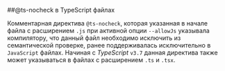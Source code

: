 ##@ts-nocheck в TypeScript файлах

Комментарная директива `@ts-nocheck`, которая указанная в начале файла с расширением `.js` при активной опции `--allowJs` указывала компилятору, что данный файл необходимо исключить из семантической проверке, ранее поддерживалась исключительно в `JavaScript` файлах. Начиная с _TypeScript_ `v3.7` данная директива также может указываться в файлах с расширением `.ts` и `.tsx`.
